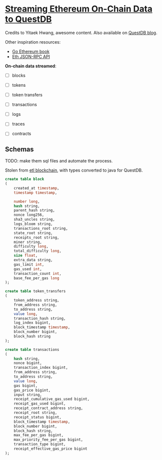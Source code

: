 # [Streaming Ethereum On-Chain Data to QuestDB](https://medium.com/geekculture/streaming-ethereum-on-chain-data-to-questdb-ea6b51d990ab)

Credits to Yitaek Hwang, awesome content. Also available on [QuestDB blog](https://questdb.io/tutorial/2021/04/12/ethereum/).

Other inspiration resources:
- [Go Ethereum book](https://goethereumbook.org)
- [Eth JSON-RPC API](https://eth.wiki/json-rpc/API)

**On-chain data streamed**:

- [ ] blocks
- [ ] tokens
- [ ] token transfers
- [ ] transactions
- [ ] logs
- [ ] traces
- [ ] contracts


## Schemas

TODO: make them sql files and automate the process.

Stolen from [etl blockchain](https://github.com/blockchain-etl/ethereum-etl-postgres/tree/master/schema), with types converted to java for QuestDB.

```sql
create table block
(
    created_at timestamp,
    timestamp timestamp,

    number long,
    hash string,
    parent_hash string,
    nonce long256,
    sha3_uncles string,
    logs_bloom string,
    transactions_root string,
    state_root string,
    receipts_root string,
    miner string,
    difficulty long,
    total_difficulty long,
    size float,
    extra_data string,
    gas_limit int,
    gas_used int,
    transaction_count int,
    base_fee_per_gas long
);
```

```sql
create table token_transfers
(
    token_address string,
    from_address string,
    to_address string,
    value long,
    transaction_hash string,
    log_index bigint,
    block_timestamp timestamp,
    block_number bigint,
    block_hash string
);
```

```sql
create table transactions
(
    hash string,
    nonce bigint,
    transaction_index bigint,
    from_address string,
    to_address string,
    value long,
    gas bigint,
    gas_price bigint,
    input string,
    receipt_cumulative_gas_used bigint,
    receipt_gas_used bigint,
    receipt_contract_address string,
    receipt_root string,
    receipt_status bigint,
    block_timestamp timestamp,
    block_number bigint,
    block_hash string,
    max_fee_per_gas bigint,
    max_priority_fee_per_gas bigint,
    transaction_type bigint,
    receipt_effective_gas_price bigint
);
```